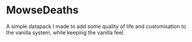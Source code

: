 # MowseDeaths

A simple datapack I made to add some quality of life and customisation to the vanilla system, while keeping the vanilla feel.
